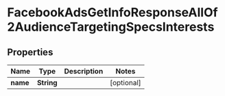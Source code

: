 

# FacebookAdsGetInfoResponseAllOf2AudienceTargetingSpecsInterests


## Properties

| Name | Type | Description | Notes |
|------------ | ------------- | ------------- | -------------|
|**name** | **String** |  |  [optional] |



